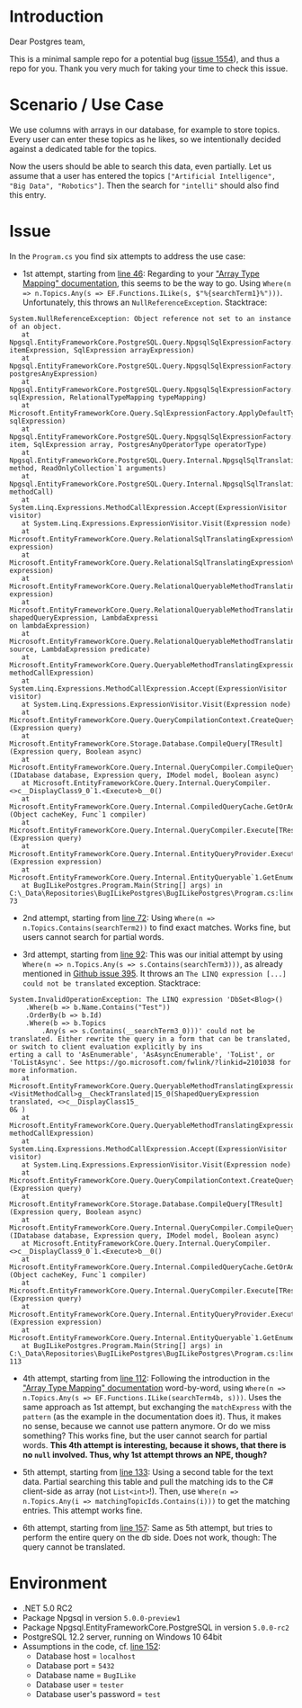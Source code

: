 # Introduction
Dear Postgres team,

This is a minimal sample repo for a potential bug ([issue 1554](https://github.com/npgsql/efcore.pg/issues/1554)), and thus a repo for you. Thank you very much for taking your time to check this issue.

# Scenario / Use Case
We use columns with arrays in our database, for example to store topics. Every user can enter these topics as he likes, so we intentionally decided against a dedicated table for the topics.

Now the users should be able to search this data, even partially. Let us assume that a user has entered the topics `["Artificial Intelligence", "Big Data", "Robotics"]`. Then the search for `"intelli"` should also find this entry.

# Issue
In the `Program.cs` you find six attempts to address the use case:

- 1st attempt, starting from [line 46](https://github.com/SommerEngineering/BugILikePostgres/blob/main/BugILikePostgres/Program.cs#L46): Regarding to your ["Array Type Mapping" documentation](https://www.npgsql.org/efcore/mapping/array.html), this seems to be the way to go. Using `Where(n => n.Topics.Any(s => EF.Functions.ILike(s, $"%{searchTerm1}%")))`. Unfortunately, this throws an `NullReferenceException`. Stacktrace:

```
System.NullReferenceException: Object reference not set to an instance of an object.
   at Npgsql.EntityFrameworkCore.PostgreSQL.Query.NpgsqlSqlExpressionFactory.ApplyTypeMappingsOnItemAndArray(SqlExpression itemExpression, SqlExpression arrayExpression)
   at Npgsql.EntityFrameworkCore.PostgreSQL.Query.NpgsqlSqlExpressionFactory.ApplyTypeMappingOnAny(PostgresAnyExpression postgresAnyExpression)
   at Npgsql.EntityFrameworkCore.PostgreSQL.Query.NpgsqlSqlExpressionFactory.ApplyTypeMapping(SqlExpression sqlExpression, RelationalTypeMapping typeMapping)
   at Microsoft.EntityFrameworkCore.Query.SqlExpressionFactory.ApplyDefaultTypeMapping(SqlExpression sqlExpression)
   at Npgsql.EntityFrameworkCore.PostgreSQL.Query.NpgsqlSqlExpressionFactory.Any(SqlExpression item, SqlExpression array, PostgresAnyOperatorType operatorType)
   at Npgsql.EntityFrameworkCore.PostgreSQL.Query.Internal.NpgsqlSqlTranslatingExpressionVisitor.VisitArrayMethodCall(MethodInfo method, ReadOnlyCollection`1 arguments)
   at Npgsql.EntityFrameworkCore.PostgreSQL.Query.Internal.NpgsqlSqlTranslatingExpressionVisitor.VisitMethodCall(MethodCallExpression methodCall)
   at System.Linq.Expressions.MethodCallExpression.Accept(ExpressionVisitor visitor)
   at System.Linq.Expressions.ExpressionVisitor.Visit(Expression node)
   at Microsoft.EntityFrameworkCore.Query.RelationalSqlTranslatingExpressionVisitor.TranslateInternal(Expression expression)
   at Microsoft.EntityFrameworkCore.Query.RelationalSqlTranslatingExpressionVisitor.Translate(Expression expression)
   at Microsoft.EntityFrameworkCore.Query.RelationalQueryableMethodTranslatingExpressionVisitor.TranslateExpression(Expression expression)
   at Microsoft.EntityFrameworkCore.Query.RelationalQueryableMethodTranslatingExpressionVisitor.TranslateLambdaExpression(ShapedQueryExpression shapedQueryExpression, LambdaExpressi
on lambdaExpression)
   at Microsoft.EntityFrameworkCore.Query.RelationalQueryableMethodTranslatingExpressionVisitor.TranslateWhere(ShapedQueryExpression source, LambdaExpression predicate)
   at Microsoft.EntityFrameworkCore.Query.QueryableMethodTranslatingExpressionVisitor.VisitMethodCall(MethodCallExpression methodCallExpression)
   at System.Linq.Expressions.MethodCallExpression.Accept(ExpressionVisitor visitor)
   at System.Linq.Expressions.ExpressionVisitor.Visit(Expression node)
   at Microsoft.EntityFrameworkCore.Query.QueryCompilationContext.CreateQueryExecutor[TResult](Expression query)
   at Microsoft.EntityFrameworkCore.Storage.Database.CompileQuery[TResult](Expression query, Boolean async)
   at Microsoft.EntityFrameworkCore.Query.Internal.QueryCompiler.CompileQueryCore[TResult](IDatabase database, Expression query, IModel model, Boolean async)
   at Microsoft.EntityFrameworkCore.Query.Internal.QueryCompiler.<>c__DisplayClass9_0`1.<Execute>b__0()
   at Microsoft.EntityFrameworkCore.Query.Internal.CompiledQueryCache.GetOrAddQuery[TResult](Object cacheKey, Func`1 compiler)
   at Microsoft.EntityFrameworkCore.Query.Internal.QueryCompiler.Execute[TResult](Expression query)
   at Microsoft.EntityFrameworkCore.Query.Internal.EntityQueryProvider.Execute[TResult](Expression expression)
   at Microsoft.EntityFrameworkCore.Query.Internal.EntityQueryable`1.GetEnumerator()
   at BugILikePostgres.Program.Main(String[] args) in C:\_Data\Repositories\BugILikePostgres\BugILikePostgres\Program.cs:line 73
```

- 2nd attempt, starting from [line 72](https://github.com/SommerEngineering/BugILikePostgres/blob/main/BugILikePostgres/Program.cs#L72): Using `Where(n => n.Topics.Contains(searchTerm2))` to find exact matches. Works fine, but users cannot search for partial words.

- 3rd attempt, starting from [line 92](https://github.com/SommerEngineering/BugILikePostgres/blob/main/BugILikePostgres/Program.cs#L92): This was our initial attempt by using `Where(n => n.Topics.Any(s => s.Contains(searchTerm3)))`, as already mentioned in [Github issue 395](https://github.com/npgsql/efcore.pg/issues/395#issuecomment-718807096). It throws an `The LINQ expression [...] could not be translated` exception. Stacktrace:

```
System.InvalidOperationException: The LINQ expression 'DbSet<Blog>()
    .Where(b => b.Name.Contains("Test"))
    .OrderBy(b => b.Id)
    .Where(b => b.Topics
        .Any(s => s.Contains(__searchTerm3_0)))' could not be translated. Either rewrite the query in a form that can be translated, or switch to client evaluation explicitly by ins
erting a call to 'AsEnumerable', 'AsAsyncEnumerable', 'ToList', or 'ToListAsync'. See https://go.microsoft.com/fwlink/?linkid=2101038 for more information.
   at Microsoft.EntityFrameworkCore.Query.QueryableMethodTranslatingExpressionVisitor.<VisitMethodCall>g__CheckTranslated|15_0(ShapedQueryExpression translated, <>c__DisplayClass15_
0& )
   at Microsoft.EntityFrameworkCore.Query.QueryableMethodTranslatingExpressionVisitor.VisitMethodCall(MethodCallExpression methodCallExpression)
   at System.Linq.Expressions.MethodCallExpression.Accept(ExpressionVisitor visitor)
   at System.Linq.Expressions.ExpressionVisitor.Visit(Expression node)
   at Microsoft.EntityFrameworkCore.Query.QueryCompilationContext.CreateQueryExecutor[TResult](Expression query)
   at Microsoft.EntityFrameworkCore.Storage.Database.CompileQuery[TResult](Expression query, Boolean async)
   at Microsoft.EntityFrameworkCore.Query.Internal.QueryCompiler.CompileQueryCore[TResult](IDatabase database, Expression query, IModel model, Boolean async)
   at Microsoft.EntityFrameworkCore.Query.Internal.QueryCompiler.<>c__DisplayClass9_0`1.<Execute>b__0()
   at Microsoft.EntityFrameworkCore.Query.Internal.CompiledQueryCache.GetOrAddQuery[TResult](Object cacheKey, Func`1 compiler)
   at Microsoft.EntityFrameworkCore.Query.Internal.QueryCompiler.Execute[TResult](Expression query)
   at Microsoft.EntityFrameworkCore.Query.Internal.EntityQueryProvider.Execute[TResult](Expression expression)
   at Microsoft.EntityFrameworkCore.Query.Internal.EntityQueryable`1.GetEnumerator()
   at BugILikePostgres.Program.Main(String[] args) in C:\_Data\Repositories\BugILikePostgres\BugILikePostgres\Program.cs:line 113
```

- 4th attempt, starting from [line 112](https://github.com/SommerEngineering/BugILikePostgres/blob/main/BugILikePostgres/Program.cs#L112): Following the introduction in the ["Array Type Mapping" documentation](https://www.npgsql.org/efcore/mapping/array.html) word-by-word, using `Where(n => n.Topics.Any(s => EF.Functions.ILike(searchTerm4b, s)))`. Uses the same approach as 1st attempt, but exchanging the `matchExpress` with the `pattern` (as the example in the documentation does it). Thus, it makes no sense, because we cannot use pattern anymore. Or do we miss something? This works fine, but the user cannot search for partial words. **This 4th attempt is interesting, because it shows, that there is no `null` involved. Thus, why 1st attempt throws an NPE, though?**

- 5th attempt, starting from [line 133](https://github.com/SommerEngineering/BugILikePostgres/blob/main/BugILikePostgres/Program.cs#L133): Using a second table for the text data. Partial searching this table and pull the matching ids to the C# client-side as array (not `List<int>`!). Then, use `Where(n => n.Topics.Any(i => matchingTopicIds.Contains(i)))` to get the matching entries. This attempt works fine.

- 6th attempt, starting from [line 157](https://github.com/SommerEngineering/BugILikePostgres/blob/main/BugILikePostgres/Program.cs#L157): Same as 5th attempt, but tries to perform the entire query on the db side. Does not work, though: The query cannot be translated.

# Environment
- .NET 5.0 RC2
- Package Npgsql in version `5.0.0-preview1`
- Package Npgsql.EntityFrameworkCore.PostgreSQL in version `5.0.0-rc2`
- PostgreSQL 12.2 server, running on Windows 10 64bit
- Assumptions in the code, cf. [line 152](https://github.com/SommerEngineering/BugILikePostgres/blob/main/BugILikePostgres/Program.cs#L152):
    - Database host = `localhost`
    - Database port = `5432`
    - Database name = `BugILike`
    - Database user = `tester`
    - Database user's password = `test`